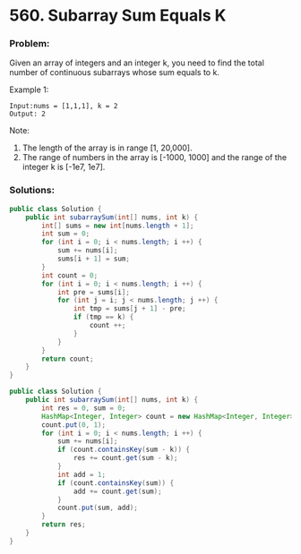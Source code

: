 # 560. Subarray Sum Equals K

### Problem:
Given an array of integers and an integer k, you need to find the total number of continuous subarrays whose sum equals to k.

Example 1:
```
Input:nums = [1,1,1], k = 2
Output: 2
```

Note:
1. The length of the array is in range [1, 20,000].
2. The range of numbers in the array is [-1000, 1000] and the range of the integer k is [-1e7, 1e7].

### Solutions:

```java
public class Solution {
    public int subarraySum(int[] nums, int k) {
        int[] sums = new int[nums.length + 1];
        int sum = 0;
        for (int i = 0; i < nums.length; i ++) {
            sum += nums[i];
            sums[i + 1] = sum;
        }
        int count = 0;
        for (int i = 0; i < nums.length; i ++) {
            int pre = sums[i];
            for (int j = i; j < nums.length; j ++) {
                int tmp = sums[j + 1] - pre;
                if (tmp == k) {
                    count ++;
                }
            }
        }
        return count;
    }
}
```

```java
public class Solution {
    public int subarraySum(int[] nums, int k) {
        int res = 0, sum = 0;
        HashMap<Integer, Integer> count = new HashMap<Integer, Integer>();
        count.put(0, 1);
        for (int i = 0; i < nums.length; i ++) {
            sum += nums[i];
            if (count.containsKey(sum - k)) {
                res += count.get(sum - k);
            }
            int add = 1;
            if (count.containsKey(sum)) {
                add += count.get(sum);
            }
            count.put(sum, add);
        }
        return res;
    }
}
```